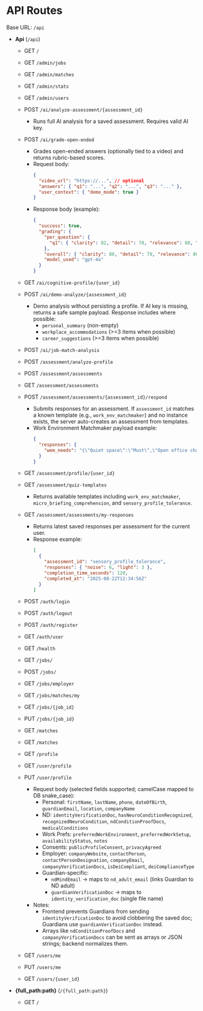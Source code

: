 # API Routes

Base URL: `/api`

- __Api__ (`/api`)

  - GET `/`

  - GET `/admin/jobs`

  - GET `/admin/matches`

  - GET `/admin/stats`

  - GET `/admin/users`

  - POST `/ai/analyze-assessment/{assessment_id}`
    - Runs full AI analysis for a saved assessment. Requires valid AI key.
  - POST `/ai/grade-open-ended`
    - Grades open-ended answers (optionally tied to a video) and returns rubric-based scores.
    - Request body:
      ```json
      {
        "video_url": "https://...", // optional
        "answers": { "q1": "...", "q2": "...", "q3": "..." },
        "user_context": { "demo_mode": true }
      }
      ```
    - Response body (example):
      ```json
      {
        "success": true,
        "grading": {
          "per_question": {
            "q1": { "clarity": 82, "detail": 78, "relevance": 88, "rationale": "..." }
          },
          "overall": { "clarity": 80, "detail": 79, "relevance": 86, "rationale": "..." },
          "model_used": "gpt-4o"
        }
      }
      ```

  - GET `/ai/cognitive-profile/{user_id}`

  - POST `/ai/demo-analyze/{assessment_id}`
    - Demo analysis without persisting a profile. If AI key is missing, returns a safe sample payload. Response includes where possible:
      - `personal_summary` (non-empty)
      - `workplace_accommodations` (>=3 items when possible)
      - `career_suggestions` (>=3 items when possible)

  - POST `/ai/job-match-analysis`

  - POST `/assessment/analyze-profile`

  - POST `/assessment/assessments`

  - GET `/assessment/assessments`

  - POST `/assessment/assessments/{assessment_id}/respond`
    - Submits responses for an assessment. If `assessment_id` matches a known template (e.g., `work_env_matchmaker`) and no instance exists, the server auto-creates an assessment from templates.
    - Work Environment Matchmaker payload example:
      ```json
      {
        "responses": {
          "wem_needs": "{\"Quiet space\":\"Must\",\"Open office chatter\":\"Avoid\"}"
        }
      }
      ```

  - GET `/assessment/profile/{user_id}`

  - GET `/assessment/quiz-templates`
    - Returns available templates including `work_env_matchmaker`, `micro_briefing_comprehension`, and `sensory_profile_tolerance`.

  - GET `/assessment/assessments/my-responses`
    - Returns latest saved responses per assessment for the current user.
    - Response example:
      ```json
      [
        {
          "assessment_id": "sensory_profile_tolerance",
          "responses": { "noise": 6, "light": 3 },
          "completion_time_seconds": 120,
          "completed_at": "2025-08-22T12:34:56Z"
        }
      ]
      ```

  - POST `/auth/login`

  - POST `/auth/logout`

  - POST `/auth/register`

  - GET `/auth/user`

  - GET `/health`

  - GET `/jobs/`

  - POST `/jobs/`

  - GET `/jobs/employer`

  - GET `/jobs/matches/my`

  - GET `/jobs/{job_id}`

  - PUT `/jobs/{job_id}`

  - GET `/matches`

  - GET `/matches`

  - GET `/profile`

  - GET `/user/profile`

  - PUT `/user/profile`
    - Request body (selected fields supported; camelCase mapped to DB snake_case):
      - Personal: `firstName`, `lastName`, `phone`, `dateOfBirth`, `guardianEmail`, `location`, `companyName`
      - ND: `identityVerificationDoc`, `hasNeuroConditionRecognized`, `recognizedNeuroCondition`, `ndConditionProofDocs`, `medicalConditions`
      - Work Prefs: `preferredWorkEnvironment`, `preferredWorkSetup`, `availabilityStatus`, `notes`
      - Consents: `publicProfileConsent`, `privacyAgreed`
      - Employer: `companyWebsite`, `contactPerson`, `contactPersonDesignation`, `companyEmail`, `companyVerificationDocs`, `isDeiCompliant`, `deiComplianceType`
      - Guardian-specific:
        - `ndMindEmail` → maps to `nd_adult_email` (links Guardian to ND adult)
        - `guardianVerificationDoc` → maps to `identity_verification_doc` (single file name)
    - Notes:
      - Frontend prevents Guardians from sending `identityVerificationDoc` to avoid clobbering the saved doc; Guardians use `guardianVerificationDoc` instead.
      - Arrays like `ndConditionProofDocs` and `companyVerificationDocs` can be sent as arrays or JSON strings; backend normalizes them.

  - GET `/users/me`

  - PUT `/users/me`

  - GET `/users/{user_id}`


- __{full_path:path}__ (`/{full_path:path}`)

  - GET `/`
